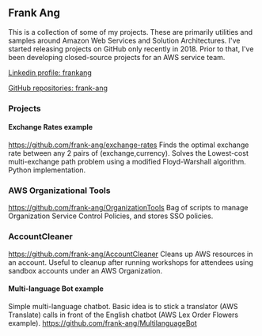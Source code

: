 ## Frank Ang

This is a collection of some of my projects. These are primarily utilities and samples around Amazon Web Services and Solution Architectures. I've started releasing projects on GitHub only recently in 2018. Prior to that, I've been developing closed-source projects for an AWS service team.

[Linkedin profile: frankang](https://www.linkedin.com/in/frankang/) 

[GitHub repositories: frank-ang](https://github.com/frank-ang/) 

### Projects

#### Exchange Rates example
https://github.com/frank-ang/exchange-rates
Finds the optimal exchange rate between any 2 pairs of (exchange,currency). Solves the Lowest-cost multi-exchange path problem using a modified Floyd-Warshall algorithm. Python implementation.

### AWS Organizational Tools
https://github.com/frank-ang/OrganizationTools
Bag of scripts to manage Organization Service Control Policies, and stores SSO policies.

### AccountCleaner
https://github.com/frank-ang/AccountCleaner
Cleans up AWS resources in an account. Useful to cleanup after running workshops for attendees using sandbox accounts under an AWS Organization.

#### Multi-language Bot example
Simple multi-language chatbot. Basic idea is to stick a translator (AWS Translate) calls in front of the English chatbot (AWS Lex Order Flowers example). 
https://github.com/frank-ang/MultilanguageBot


<!-- 

Markdown is a lightweight and easy-to-use syntax for styling your writing. It includes conventions for

```markdown
Syntax highlighted code block

# Header 1
## Header 2
### Header 3

- Bulleted
- List

1. Numbered
2. List

**Bold** and _Italic_ and `Code` text

[Link](url) and ![Image](src)
```

For more details see [GitHub Flavored Markdown](https://guides.github.com/features/mastering-markdown/).

### Jekyll Themes

Your Pages site will use the layout and styles from the Jekyll theme you have selected in your [repository settings](https://github.com/frank-ang/frank-ang.github.io/settings). The name of this theme is saved in the Jekyll `_config.yml` configuration file.

### Support or Contact

Having trouble with Pages? Check out our [documentation](https://help.github.com/categories/github-pages-basics/) or [contact support](https://github.com/contact) and we’ll help you sort it out.
-->
